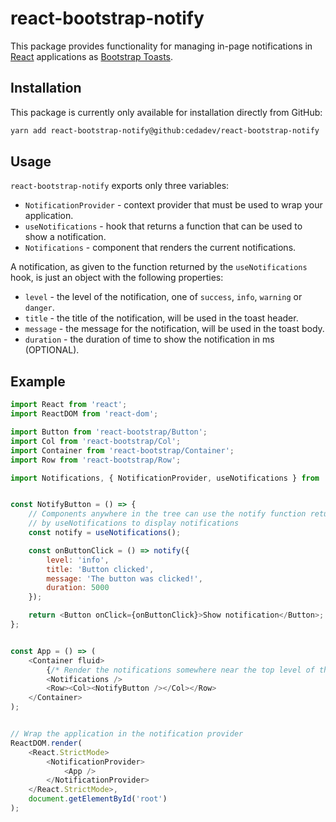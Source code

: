 # react-bootstrap-notify

This package provides functionality for managing in-page notifications in [React](https://reactjs.org/)
applications as [Bootstrap Toasts](https://getbootstrap.com/docs/4.3/components/toasts/).

## Installation

This package is currently only available for installation directly from GitHub:

```sh
yarn add react-bootstrap-notify@github:cedadev/react-bootstrap-notify
```

## Usage

`react-bootstrap-notify` exports only three variables:

  * `NotificationProvider` - context provider that must be used to wrap your application.
  * `useNotifications` - hook that returns a function that can be used to show a notification.
  * `Notifications` - component that renders the current notifications.

A notification, as given to the function returned by the `useNotifications` hook, is just an
object with the following properties:

  * `level` - the level of the notification, one of `success`, `info`, `warning` or `danger`.
  * `title` - the title of the notification, will be used in the toast header.
  * `message` - the message for the notification, will be used in the toast body.
  * `duration` - the duration of time to show the notification in ms (OPTIONAL).


## Example

```javascript
import React from 'react';
import ReactDOM from 'react-dom';

import Button from 'react-bootstrap/Button';
import Col from 'react-bootstrap/Col';
import Container from 'react-bootstrap/Container';
import Row from 'react-bootstrap/Row';

import Notifications, { NotificationProvider, useNotifications } from 'react-bootstrap-notify';


const NotifyButton = () => {
    // Components anywhere in the tree can use the notify function returned
    // by useNotifications to display notifications
    const notify = useNotifications();

    const onButtonClick = () => notify({
        level: 'info',
        title: 'Button clicked',
        message: 'The button was clicked!',
        duration: 5000
    });

    return <Button onClick={onButtonClick}>Show notification</Button>;
};


const App = () => (
    <Container fluid>
        {/* Render the notifications somewhere near the top level of the app */}
        <Notifications />
        <Row><Col><NotifyButton /></Col></Row>
    </Container>
);


// Wrap the application in the notification provider
ReactDOM.render(
    <React.StrictMode>
        <NotificationProvider>
            <App />
        </NotificationProvider>
    </React.StrictMode>,
    document.getElementById('root')
);
```

